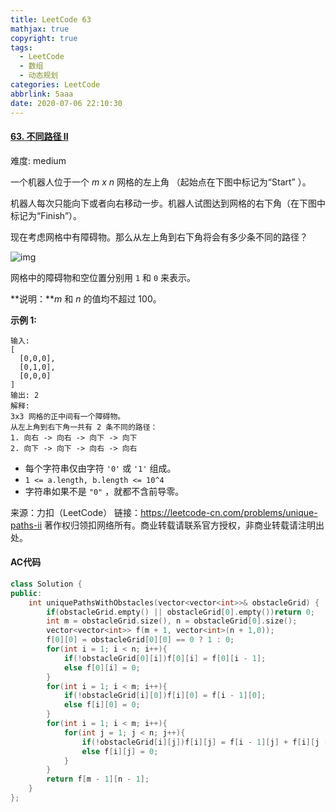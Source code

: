 ```yaml
---
title: LeetCode 63
mathjax: true
copyright: true
tags:
  - LeetCode
  - 数组
  - 动态规划
categories: LeetCode
abbrlink: 5aaa
date: 2020-07-06 22:10:30
---
```


#### [63. 不同路径 II](https://leetcode-cn.com/problems/unique-paths-ii/)

难度: medium

一个机器人位于一个 *m x n* 网格的左上角 （起始点在下图中标记为“Start” ）。

机器人每次只能向下或者向右移动一步。机器人试图达到网格的右下角（在下图中标记为“Finish”）。

现在考虑网格中有障碍物。那么从左上角到右下角将会有多少条不同的路径？

![img](https://assets.leetcode-cn.com/aliyun-lc-upload/uploads/2018/10/22/robot_maze.png)

网格中的障碍物和空位置分别用 `1` 和 `0` 来表示。

**说明：***m* 和 *n* 的值均不超过 100。

**示例 1:**

```
输入:
[
  [0,0,0],
  [0,1,0],
  [0,0,0]
]
输出: 2
解释:
3x3 网格的正中间有一个障碍物。
从左上角到右下角一共有 2 条不同的路径：
1. 向右 -> 向右 -> 向下 -> 向下
2. 向下 -> 向下 -> 向右 -> 向右
```

<!--more-->

- 每个字符串仅由字符 `'0'` 或 `'1'` 组成。
- `1 <= a.length, b.length <= 10^4`
- 字符串如果不是 `"0"` ，就都不含前导零。

来源：力扣（LeetCode）
链接：https://leetcode-cn.com/problems/unique-paths-ii
著作权归领扣网络所有。商业转载请联系官方授权，非商业转载请注明出处。

#### AC代码

```	c++
class Solution {
public:
    int uniquePathsWithObstacles(vector<vector<int>>& obstacleGrid) {
        if(obstacleGrid.empty() || obstacleGrid[0].empty())return 0;
        int m = obstacleGrid.size(), n = obstacleGrid[0].size();
        vector<vector<int>> f(m + 1, vector<int>(n + 1,0));
        f[0][0] = obstacleGrid[0][0] == 0 ? 1 : 0;
        for(int i = 1; i < n; i++){
            if(!obstacleGrid[0][i])f[0][i] = f[0][i - 1];
            else f[0][i] = 0;
        }
        for(int i = 1; i < m; i++){
            if(!obstacleGrid[i][0])f[i][0] = f[i - 1][0];
            else f[i][0] = 0;
        }
        for(int i = 1; i < m; i++){
            for(int j = 1; j < n; j++){
                if(!obstacleGrid[i][j])f[i][j] = f[i - 1][j] + f[i][j - 1];
                else f[i][j] = 0;
            }
        }
        return f[m - 1][n - 1];
    }
};
```

